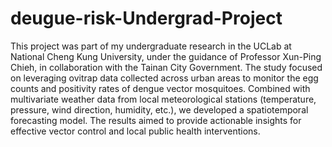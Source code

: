 # deugue-risk-Undergrad-Project
This project was part of my undergraduate research in the UCLab at National Cheng Kung University, under the guidance of Professor Xun-Ping Chieh, in collaboration with the Tainan City Government. The study focused on leveraging ovitrap data collected across urban areas to monitor the egg counts and positivity rates of dengue vector mosquitoes. Combined with multivariate weather data from local meteorological stations (temperature, pressure, wind direction, humidity, etc.), we developed a spatiotemporal forecasting model. The results aimed to provide actionable insights for effective vector control and local public health interventions.
